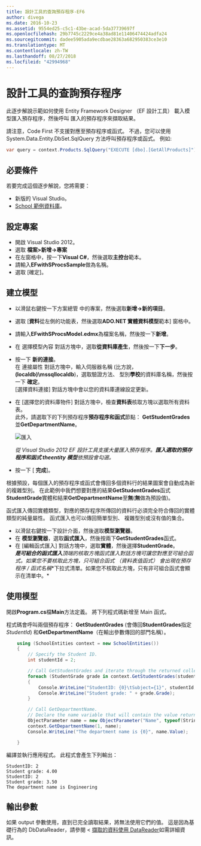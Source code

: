 ```yaml
---
title: 設計工具的查詢預存程序-EF6
author: divega
ms.date: 2016-10-23
ms.assetid: 9554ed25-c5c1-43be-acad-5da37739697f
ms.openlocfilehash: 29b7745c2229ce4a38ad81e11406474424adfa24
ms.sourcegitcommit: dadee5905ada9ecdbae28363a682950383ce3e10
ms.translationtype: MT
ms.contentlocale: zh-TW
ms.lasthandoff: 08/27/2018
ms.locfileid: "42994968"
---
```

# <a name="designer-query-stored-procedures"></a>設計工具的查詢預存程序
此逐步解說示範如何使用 Entity Framework Designer （EF 設計工具） 載入模型匯入預存程序，然後呼叫 匯入的預存程序來擷取結果。 

請注意，Code First 不支援對應至預存程序或函式。 不過，您可以使用 System.Data.Entity.DbSet.SqlQuery 方法呼叫預存程序或函式。 例如: 
``` csharp
var query = context.Products.SqlQuery("EXECUTE [dbo].[GetAllProducts]")`;
```

## <a name="prerequisites"></a>必要條件

若要完成這個逐步解說，您將需要：

- 新版的 Visual Studio。
- [School 範例資料庫](~/ef6/resources/school-database.md)。

## <a name="set-up-the-project"></a>設定專案

-   開啟 Visual Studio 2012。
-   選取 **檔案&gt;新增-&gt;專案**
-   在左窗格中，按一下**Visual C\#**，然後選取**主控台**範本。
-   請輸入**EFwithSProcsSample**做為名稱。
-   選取 [確定]。

## <a name="create-a-model"></a>建立模型

-   以滑鼠右鍵按一下方案總管 中的專案，然後選取**新增-&gt;新的項目**。
-   選取 [**資料**從左側的功能表，然後選取**ADO.NET 實體資料模型**範本] 窗格中。
-   請輸入**EFwithSProcsModel.edmx**為檔案名稱，然後按一下**新增**。
-   在 選擇模型內容 對話方塊中，選取**從資料庫產生**，然後按一下**下一步**。
-   按一下 **新的連接**。  
    在 連接屬性 對話方塊中，輸入伺服器名稱 (比方說， **(localdb)\\mssqllocaldb**)，選取驗證方法、 型別**學校**的資料庫名稱，然後按一下 **確定**。  
    [選擇資料連接] 對話方塊中會以您的資料庫連線設定更新。
-   在 [選擇您的資料庫物件] 對話方塊中，檢查**資料表**核取方塊以選取所有資料表。  
    此外，請選取下的下列預存程序**預存程序和函式**節點： **GetStudentGrades**並**GetDepartmentName**。 

    ![匯入](~/ef6/media/import.jpg)

    *從 Visual Studio 2012 EF 設計工具支援大量匯入預存程序。**匯入選取的預存程序和函式 theentity 模型**依預設會勾選。*
-   按一下 [ **完成**]。

根據預設，每個匯入的預存程序或函式會傳回多個資料行的結果圖案會自動成為新的複雜型別。 在此範例中我們想要對應的結果**GetStudentGrades**函式**StudentGrade**實體和結果**GetDepartmentName**至**無**(**無**做為預設值)。

函式匯入傳回實體類型，對應的預存程序所傳回的資料行必須完全符合傳回的實體類型的純量屬性。 函式匯入也可以傳回簡單型別、 複雜型別或沒有值的集合。

-   以滑鼠右鍵按一下設計介面，然後選取**模型瀏覽器**。
-   在 **模型瀏覽器**，選取**函式匯入**，然後按兩下**GetStudentGrades**函式。
-   在 [編輯函式匯入] 對話方塊中，選取**實體**，然後選擇**StudentGrade**。  
    ***是可組合的函式匯入**頂端的核取方塊**函式匯入**對話方塊可讓您對應至可組合函式。如果您不要核取此方塊，只可組合函式 （資料表值函式） 會出現在**預存程序 / 函式名稱**下拉式清單。如果您不核取此方塊，只有非可組合函式會顯示在清單中。*

## <a name="use-the-model"></a>使用模型

開啟**Program.cs**檔**Main**方法定義。 將下列程式碼新增至 Main 函式。

程式碼會呼叫兩個預存程序： **GetStudentGrades** (會傳回**StudentGrades**指定*StudentId*) 和**GetDepartmentName**（在輸出參數傳回的部門名稱）。  

``` csharp
    using (SchoolEntities context = new SchoolEntities())
    {
        // Specify the Student ID.
        int studentId = 2;

        // Call GetStudentGrades and iterate through the returned collection.
        foreach (StudentGrade grade in context.GetStudentGrades(studentId))
        {
            Console.WriteLine("StudentID: {0}\tSubject={1}", studentId, grade.Subject);
            Console.WriteLine("Student grade: " + grade.Grade);
        }

        // Call GetDepartmentName.
        // Declare the name variable that will contain the value returned by the output parameter.
        ObjectParameter name = new ObjectParameter("Name", typeof(String));
        context.GetDepartmentName(1, name);
        Console.WriteLine("The department name is {0}", name.Value);

    }
```

編譯並執行應用程式。 此程式會產生下列輸出：

```
StudentID: 2
Student grade: 4.00
StudentID: 2
Student grade: 3.50
The department name is Engineering
```

<a name="output-parameters"></a>輸出參數
-----------------

如果 output 參數使用，直到已完全讀取結果，將無法使用它們的值。 這是因為基礎行為的 DbDataReader，請參閱 <<c0> [ 擷取的資料使用 DataReader](http://go.microsoft.com/fwlink/?LinkID=398589)如需詳細資訊。
